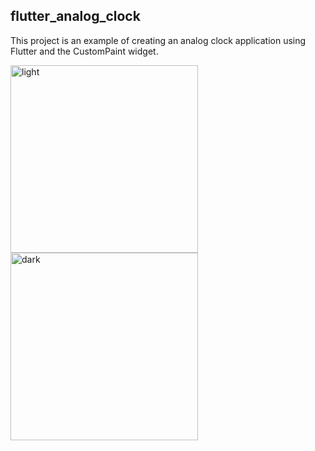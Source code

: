 ## flutter_analog_clock

This project is an example of creating an analog clock application using Flutter and the CustomPaint widget.

<td><img src="https://github.com/burakeraslan/flutter_analog_clock/assets/110386342/ae62f709-b3d4-4872-999a-f18fbc13c539" alt="light" style="width: 300px;"/></td>
<td><img src="https://github.com/burakeraslan/flutter_analog_clock/assets/110386342/68baf97e-cd0e-4c11-a3a1-3a885158a752" alt="dark" style="width: 300px;"/></td>
